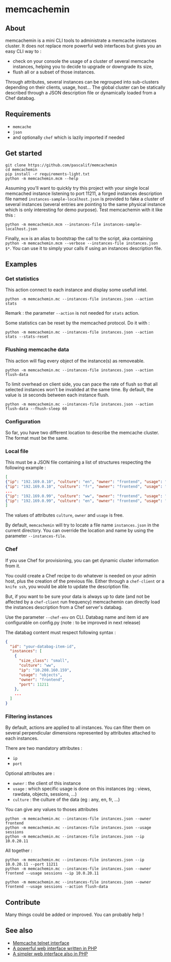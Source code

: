 memcachemin
===========

## About

memcachemin is a mini CLI tools to administrate a memcache instances cluster.
It does not replace more powerful web interfaces but gives you an easy CLI way to :

* check on your console the usage of a cluster of several memcache instances, helping you to decide to upgrade or downgrade its size,
* flush all or a subset of those instances.

Through attributes, several instances can be regrouped into sub-clusters depending on their clients, usage, host...
The global cluster can be statically described through a JSON description file or dynamically loaded from a Chef databag.


## Requirements

* ```memcache```
* ```json```
* and optionally ```chef``` which is lazily imported if needed


## Get started
    git clone https://github.com/pascalif/memcachemin
    cd memcachemin
    pip install -r requirements-light.txt
    python -m memcachemin.mcm --help

Assuming you'll want to quickly try this project with your single local memcached instance listening to port 11211,
 a forged instances description file named ```instances-sample-localhost.json``` is provided to fake a cluster of
 several instances (several entries are pointing to the same physical instance which is only interesting for
 demo purpose). Test memcachemin with it like this :

    python -m memcachemin.mcm --instances-file instances-sample-localhost.json


Finally, ```mcm``` is an alias to bootstrap the call to the script, aka containing
```python -m memcachemin.mcm --verbose --instances-file instances.json $*```.
You can use it to simply your calls if using an instances description file.


## Examples

### Get statistics
This action connect to each instance and display some usefull intel.

    python -m memcachemin.mc --instances-file instances.json --action stats

Remark : the parameter ```--action``` is not needed for ```stats``` action.

Some statistics can be reset by the memcached protocol. Do it with :

    python -m memcachemin.mc --instances-file instances.json --action stats --stats-reset


### Flushing memcache data
This action will flag every object of the instance(s) as removeable.

    python -m memcachemin.mc --instances-file instances.json --action flush-data

To limit overhead on client side, you can pace the rate of flush so that all selected instances won't be invalided
at the same time. By default, the value is ```10``` seconds between each instance flush.

    python -m memcachemin.mc --instances-file instances.json --action flush-data --fhush-sleep 60


### Configuration

So far, you have two different location to describe the memcache cluster. The format must be the same.

### Local file

This must be a JSON file containing a list of structures respecting the following example :

```json
[
{"ip": "192.169.0.10", "culture": "en", "owner": "frontend", "usage": "objects", "port": 11211, "size_class": "small"},
{"ip": "192.169.0.10", "culture": "fr", "owner": "frontend", "usage": "objects", "port": 11212, "size_class": "small"},
...
{"ip": "192.169.0.99", "culture": "ww", "owner": "frontend", "usage": "sessions", "port": 11214, "size_class": "small"},
{"ip": "192.169.0.99", "culture": "en", "owner": "frontend", "usage": "views", "port": 11215, "size_class": "small"}
]
```

The values of attributes ```culture```, ```owner``` and ```usage``` is free.

By default, ```memcachemin``` will try to locate a file name ```instances.json``` in the current directory.
You can override the location and name by using the parameter ```--instances-file```.


### Chef

If you use Chef for provisioning, you can get dynamic cluster information from it.

You could create a Chef recipe to do whatever is needed on your admin host, plus the creation of the previous file.
Either through a `chef-client` or a `knife ssh`, you would be able to update the description file.

But, if you want to be sure your data is always up to date
(and not be affected by a `chef-client` run frequency)
memcachemin can directly load the instances description from a Chef server's databag.

Use the parameter ```--chef-env``` on CLI. Databag name and item id are configurable on config.py
(note : to be improved in next release)

The databag content must respect following syntax :

```json
{
  "id": "your-databag-item-id",
  "instances": [
    {
      "size_class": "small",
      "culture": "ww",
      "ip": "10.208.160.159",
      "usage": "objects",
      "owner": "frontend",
      "port": 11211
    },
    ...
  ]
}
```

### Filtering instances
By default, actions are applied to all instances. You can filter them on several perpendicular dimensions
represented by attributes attached to each instances.

There are two mandatory attributes :

* `ip`
* `port`

Optional attributes are :

* ```owner``` : the client of this instance
* ```usage``` : which specific usage is done on this instances (eg : views, rawdata, objects, sessions, ...)
* ```culture``` : the culture of the data (eg : any, en, fr, ...)

You can give any values to thoses attributes

    python -m memcachemin.mc --instances-file instances.json --owner frontend
    python -m memcachemin.mc --instances-file instances.json --usage sessions
    python -m memcachemin.mc --instances-file instances.json --ip 10.0.20.11


All together :

    python -m memcachemin.mc --instances-file instances.json --ip 10.0.20.11 --port 11211
    python -m memcachemin.mc --instances-file instances.json --owner frontend --usage sessions --ip 10.0.20.11

    python -m memcachemin.mc --instances-file instances.json --owner frontend --usage sessions --action flush-data



## Contribute

Many things could be added or improved. You can probably help !

## See also

* [Memcache telnet interface](http://lzone.de/articles/memcached.htm)
* [A powerful web interface written in PHP](http://code.google.com/p/phpmemcacheadmin/)
* [A simpler web interface also in PHP](http://livebookmark.net/journal/2008/05/21/memcachephp-stats-like-apcphp/)
